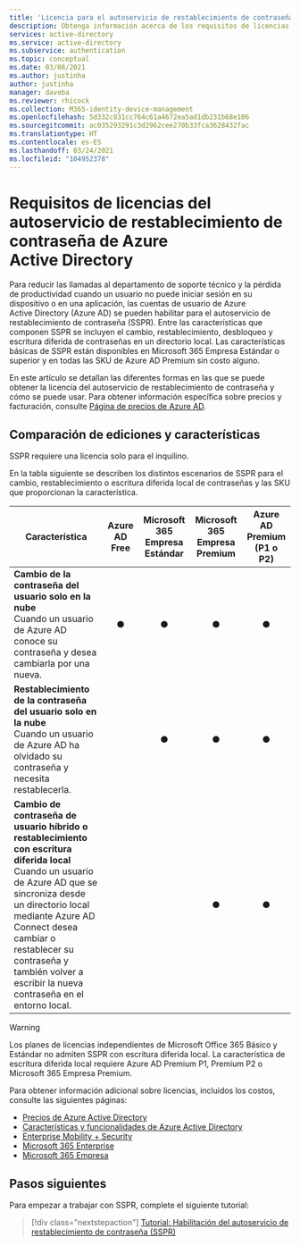 ```yaml
---
title: 'Licencia para el autoservicio de restablecimiento de contraseña: Azure Active Directory'
description: Obtenga información acerca de los requisitos de licencias del autoservicio de restablecimiento de contraseña de Azure Active Directory.
services: active-directory
ms.service: active-directory
ms.subservice: authentication
ms.topic: conceptual
ms.date: 03/08/2021
ms.author: justinha
author: justinha
manager: daveba
ms.reviewer: rhicock
ms.collection: M365-identity-device-management
ms.openlocfilehash: 5d332c831cc764c61a4672ea5ad1db231b68e106
ms.sourcegitcommit: ac035293291c3d2962cee270b33fca3628432fac
ms.translationtype: HT
ms.contentlocale: es-ES
ms.lasthandoff: 03/24/2021
ms.locfileid: "104952378"
---
```

# <a name="licensing-requirements-for-azure-active-directory-self-service-password-reset"></a>Requisitos de licencias del autoservicio de restablecimiento de contraseña de Azure Active Directory

Para reducir las llamadas al departamento de soporte técnico y la pérdida de productividad cuando un usuario no puede iniciar sesión en su dispositivo o en una aplicación, las cuentas de usuario de Azure Active Directory (Azure AD) se pueden habilitar para el autoservicio de restablecimiento de contraseña (SSPR). Entre las características que componen SSPR se incluyen el cambio, restablecimiento, desbloqueo y escritura diferida de contraseñas en un directorio local. Las características básicas de SSPR están disponibles en Microsoft 365 Empresa Estándar o superior y en todas las SKU de Azure AD Premium sin costo alguno.

En este artículo se detallan las diferentes formas en las que se puede obtener la licencia del autoservicio de restablecimiento de contraseña y cómo se puede usar. Para obtener información específica sobre precios y facturación, consulte [Página de precios de Azure AD](https://azure.microsoft.com/pricing/details/active-directory/).

## <a name="compare-editions-and-features"></a>Comparación de ediciones y características

SSPR requiere una licencia solo para el inquilino. 

En la tabla siguiente se describen los distintos escenarios de SSPR para el cambio, restablecimiento o escritura diferida local de contraseñas y las SKU que proporcionan la característica.

| Característica | Azure AD Free | Microsoft 365 Empresa Estándar | Microsoft 365 Empresa Premium | Azure AD Premium (P1 o P2) |
| --- |:---:|:---:|:---:|:---:|
| **Cambio de la contraseña del usuario solo en la nube**<br />Cuando un usuario de Azure AD conoce su contraseña y desea cambiarla por una nueva. | ● | ● | ● | ● |
| **Restablecimiento de la contraseña del usuario solo en la nube**<br />Cuando un usuario de Azure AD ha olvidado su contraseña y necesita restablecerla. | | ● | ● | ● |
| **Cambio de contraseña de usuario híbrido o restablecimiento con escritura diferida local**<br />Cuando un usuario de Azure AD que se sincroniza desde un directorio local mediante Azure AD Connect desea cambiar o restablecer su contraseña y también volver a escribir la nueva contraseña en el entorno local. | | | ● | ● |

> [!WARNING]
> Los planes de licencias independientes de Microsoft Office 365 Básico y Estándar no admiten SSPR con escritura diferida local. La característica de escritura diferida local requiere Azure AD Premium P1, Premium P2 o Microsoft 365 Empresa Premium.

Para obtener información adicional sobre licencias, incluidos los costos, consulte las siguientes páginas:

* [Precios de Azure Active Directory](https://azure.microsoft.com/pricing/details/active-directory/)
* [Características y funcionalidades de Azure Active Directory](https://www.microsoft.com/cloud-platform/azure-active-directory-features)
* [Enterprise Mobility + Security](https://www.microsoft.com/cloud-platform/enterprise-mobility-security)
* [Microsoft 365 Enterprise](https://www.microsoft.com/microsoft-365/enterprise)
* [Microsoft 365 Empresa](/office365/servicedescriptions/microsoft-365-service-descriptions/microsoft-365-business-service-description)

## <a name="next-steps"></a>Pasos siguientes

Para empezar a trabajar con SSPR, complete el siguiente tutorial:

> [!div class="nextstepaction"]
> [Tutorial: Habilitación del autoservicio de restablecimiento de contraseña (SSPR)](tutorial-enable-sspr.md)